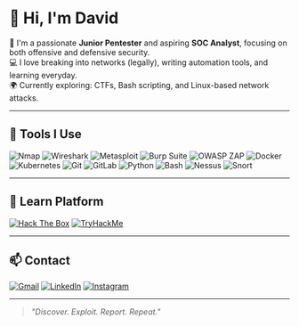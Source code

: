 # 👋 Hi, I'm David

🔐  I'm a passionate **Junior Pentester** and aspiring **SOC Analyst**, focusing on both offensive and defensive security.    
💻  I love breaking into networks (legally), writing automation tools, and learning everyday.  
🌍  Currently exploring: CTFs, Bash scripting, and Linux-based network attacks.

---

## 🧰 Tools I Use

![Nmap](https://img.shields.io/badge/-Nmap-000?style=for-the-badge&logo=nmap)
![Wireshark](https://img.shields.io/badge/-Wireshark-0078D7?style=for-the-badge&logo=wireshark&logoColor=white)
![Metasploit](https://img.shields.io/badge/-Metasploit-3F3F3F?style=for-the-badge)
![Burp Suite](https://img.shields.io/badge/-Burp%20Suite-orange?style=for-the-badge)
![OWASP ZAP](https://img.shields.io/badge/-OWASP%20ZAP-1A1F71?style=for-the-badge&logo=OWASP&logoColor=white)
![Docker](https://img.shields.io/badge/-Docker-2496ED?style=for-the-badge&logo=docker&logoColor=white)
![Kubernetes](https://img.shields.io/badge/-Kubernetes-326CE5?style=for-the-badge&logo=kubernetes&logoColor=white)
![Git](https://img.shields.io/badge/-Git-F05032?style=for-the-badge&logo=git&logoColor=white)
![GitLab](https://img.shields.io/badge/-GitLab-FC6D26?style=for-the-badge&logo=gitlab&logoColor=white)
![Python](https://img.shields.io/badge/-Python-3670A0?style=for-the-badge&logo=python&logoColor=ffdd54)
![Bash](https://img.shields.io/badge/-Bash-121011?style=for-the-badge&logo=gnu-bash)
![Nessus](https://img.shields.io/badge/Nessus-Vulnerability%20Scanner-blue?style=for-the-badge&logo=tenable&logoColor=white)
![Snort](https://img.shields.io/badge/Snort-Network%20IDS-critical?style=for-the-badge&logo=snort&logoColor=white&color=red)


---

## 🚩 Learn Platform

[![Hack The Box](https://img.shields.io/badge/Hack%20The%20Box-Profile-9fef00?style=for-the-badge&logo=hackthebox&logoColor=black)](https://app.hackthebox.com/profile/2416560)
[![TryHackMe](https://img.shields.io/badge/TryHackMe-Profile-red?style=for-the-badge&logo=tryhackme&logoColor=white)](https://tryhackme.com/p/davidlearn73)


---

## 📫 Contact

[![Gmail](https://img.shields.io/badge/-Gmail-D14836?style=for-the-badge&logo=gmail&logoColor=white)](mailto:davidlearn73@gmail.com)
[![LinkedIn](https://img.shields.io/badge/-LinkedIn-0077B5?style=for-the-badge&logo=linkedin&logoColor=white)](https://www.linkedin.com/in/david-fairy-95334a363/)
[![Instagram](https://img.shields.io/badge/-Instagram-E4405F?style=for-the-badge&logo=instagram&logoColor=white)](https://www.instagram.com/imvall_4/profilecard/?igsh=OTRwajI1MXE1anNq)


---

> _"Discover. Exploit. Report. Repeat."_

